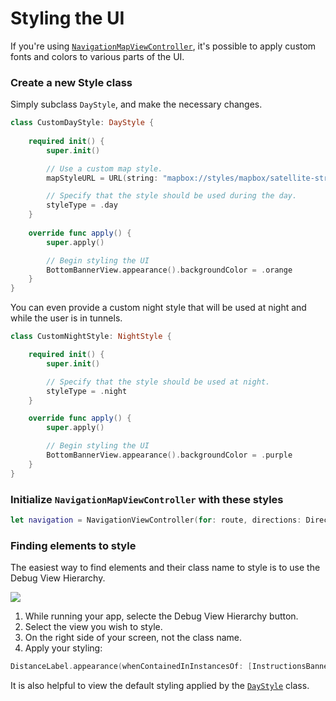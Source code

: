 # Styling the UI

If you're using [`NavigationMapViewController`](https://www.mapbox.com/mapbox-navigation-ios/navigation/0.18.1/Classes/NavigationViewController.html), it's possible to apply custom fonts and colors to various parts of the UI.

### Create a new Style class

Simply subclass `DayStyle`, and make the necessary changes.

```swift
class CustomDayStyle: DayStyle {
    
    required init() {
        super.init()

        // Use a custom map style.
        mapStyleURL = URL(string: "mapbox://styles/mapbox/satellite-streets-v9")!

        // Specify that the style should be used during the day.
        styleType = .day
    }
    
    override func apply() {
        super.apply()

        // Begin styling the UI
        BottomBannerView.appearance().backgroundColor = .orange
    }
}
```

You can even provide a custom night style that will be used at night and while the user is in tunnels.

```swift
class CustomNightStyle: NightStyle {

    required init() {
        super.init()

        // Specify that the style should be used at night.
        styleType = .night
    }

    override func apply() {
        super.apply()

        // Begin styling the UI
        BottomBannerView.appearance().backgroundColor = .purple
    }
}
```

### Initialize `NavigationMapViewController` with these styles

```swift
let navigation = NavigationViewController(for: route, directions: Directions, styles: [CustomDayStyle(), CustomNightStyle()], locationManager: nil)
```

### Finding elements to style

The easiest way to find elements and their class name to style is to use the Debug View Hierarchy.

![](https://user-images.githubusercontent.com/1058624/42105575-a401f4b6-7b85-11e8-822c-d95cf88b084c.png)


1. While running your app, selecte the Debug View Hierarchy button.
2. Select the view you wish to style.
3. On the right side of your screen, not the class name.
4. Apply your styling:

```swift
DistanceLabel.appearance(whenContainedInInstancesOf: [InstructionsBannerView.self]).unitTextColor = .red
```

It is also helpful to view the default styling applied by the [`DayStyle`](https://github.com/mapbox/mapbox-navigation-ios/blob/master/MapboxNavigation/DayStyle.swift) class.